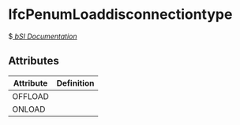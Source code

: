 IfcPenumLoaddisconnectiontype
=============================
$[ _bSI
Documentation_](https://standards.buildingsmart.org/IFC/DEV/IFC4_2/FINAL/HTML/schema//pset/penum_loaddisconnectiontype.htm)


Attributes
----------
| Attribute   | Definition   |
|-------------|--------------|
| OFFLOAD     |              |
| ONLOAD      |              |
